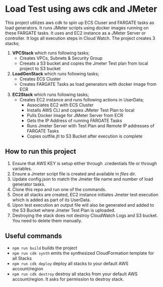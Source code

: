 # Load Test using aws cdk and JMeter

This project utilizes aws cdk to spin up ECS Cluser and FARGATE tasks as load generators. It runs JMeter scripts using docker images running on these FARGATE tasks. It uses and EC2 instance as a JMeter Server or controller. It logs all execution steps in Cloud Watch.
The project creates 3 stacks;
1. **VPCStack** which runs following tasks;
    * Creates VPCs, Subnets & Security Group
    * Creeats a S3 bucket and copies the Jmeter Test plan from local project to S3 bucket
2. **LoadGenStack** which runs following tasks;
    * Creates ECS Cluster
    * Creates FARGATE Tasks as load generators with docker image from ECR
3. **EC2Stack** which runs following tasks;
    * Creates EC2 instance and runs following actions in UserData;
        * Associates EC2 with ECS Cluster
        * Installs AWS CLI and copies JMeter Test Plan to local
        * Pulls Docker image for JMeter Server from ECR
        * Gets the IP Address of running FARGATE Tasks
        * Runs Jmeter Server with Test Plan and Remote IP addresses of FARGATE Tasks
        * Copies outfile.jtl to S3 Bucket after execution is complete

## How to run this project

1. Ensure that AWS KEY is setup either through .credentials file or through variables.
2. Ensure a Jmeter script file is created and available in *files* dir.
3. Update config.json to match the Jmeter file name and number of load generator tasks.
4. Clone this repo and run one of the commands.
5. Once all stacks are created, EC2 instance initiates Jmeter test execution which is added as part of its UserData.
6. Upon test execution an output file will also be generated and added to the S3 Bucket where Jmeter Test Plan is uploaded.
7. Destroying the stack does not destroy CloudWatch Logs and S3 bucket. You need to delete them manually.

## Useful commands

 * `npm run build`           builds the project
 * `npm run cdk synth`       emits the synthesized CloudFormation template for all Stacks
 * `npm run cdk deploy`      deploy all stacks to your default AWS account/region 
 * `npm run cdk destroy`     destroy all stacks from your default AWS account/region. It asks for permission to destroy stack.